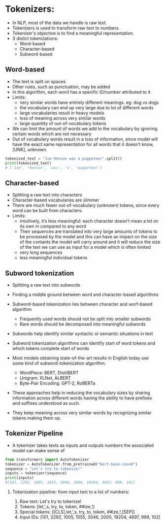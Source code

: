 # Tokenizers:
- In NLP, most of the data we handle is raw text.
- Tokenizers is used to transform raw text to numbers.
- Tokenizer's objective is to find a meaningful representation.
- 3 distict tokenizations:
    - Word-based
    - Character-based
    - Subword-based

## Word-based
- The text is split on spaces
- Other rules, such as punctuation, may be added
- In this algorithm, each word has a specific ID/number attributed to it
- Limits: 
    - very similar words have entirely different meanings. eg: dog vs dogs
    - the vocabulary can end up very large due to lot of different words
    - large vocabularies result in heavy models
    - loss of meaning across very similar words
    - large quantity of out-of-vocabulary tokens
- We can limit the amount of words we add to the vocabulary by ignoring certain words which are not necessary
- Out of vocabulary words result in a loss of information, since model will have the exact same representation for all words that it doesn't know, [UNK], unknown.

``` py
tokenized_text = "Jim Henson was a puppeteer".split()
print(tokenized_text)
# ['Jim', 'Henson', 'was', 'a', 'puppeteer']
```

## Character-based
- Splitting a raw text into characters
- Character-based vocabularies are slimmer
- There are much fewer out-of-vocabulary (unknown) tokens, since every word can be built from characters.
- Limits: 
    - intuitively, it’s less meaningful: each character doesn’t mean a lot on its own in compared to any word
    - Their sequences are translated into very large amounts of tokens to be processed by the model and this can have an impact on the size of the contants the model will carry around and it will reduce the size of the text we can use as input for a model which is often limited
    - very long sequences
    - less meaningful individual tokens

## Subword tokenization
- Splitting a raw text into subwords
- Finding a middle ground between word and character-based algorithms
- Subword-based tokenization lies between character and worf-based algorithm
    - Frequently used words should not be split into smaller subwords
    - Rare words should be decomposed into meaningful subwords
- Subwords help identify similar syntactic or semantic situations in text
- Subword tokenization algorithms can identify start of word tokens and which tokens complete start of words
- Most models obtaining state-of-the-art results in English today use some kind of subword-tokenization algorithm.
    - WordPiece: BERT, DistilBERT
    - Unigram: XLNet, ALBERT
    - Byte-Pair Encoding: GPT-2, RoBERTa

- These approaches help in reducing the vocabulary sizes by sharing information across different words having the ability to have prefixes and suffixes understood as such.
- They keep meaning across very similar words by recognizing similar tokens making them up.

## Tokenizer Pipeline
- A tokenizer takes texts as inputs and outputs numbers the associated model can make sense of

``` py
from transformers import AutoTokenizer
tokenizer = AutoTokenizer.from_pretrained("bert-base-cased")
sequence = "Let's try to tokenize!"
inputs = tokenizer(sequence)
print(inputs)
#[101, 2292, 1005, 1055, 3046, 2000, 19204, 4697, 999, 102]
```

1. Tokenization pipeline: from input text to a list of numbers:

    1. Raw text: Let's try to tokenize!
    2. Tokens: [let,',s, try, to, token, ##ize,!]
    3. Special tokens: [[CLS],let,',s, try, to, token, ##ize,!,[SEP]]
    4. Input IDs: [101, 2292, 1005, 1055, 3046, 2000, 19204, 4697, 999, 102]






